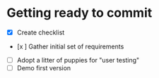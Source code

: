 # Getting ready to commit
- [x] Create checklist
- [x ] Gather initial set of requirements
- [ ] Adopt a litter of puppies for "user testing"
- [ ] Demo first version
